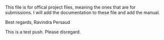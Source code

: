 This file is for offical project files, meaning the ones that are for submissions. I will add the documentation to these file and add the manual.

Best regards,
Ravindra Persaud

This is a test push. Please disregard.